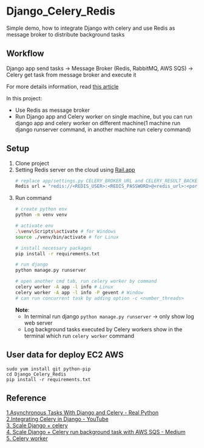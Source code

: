 # Django_Celery_Redis
Simple demo, how to integrate Django with celery and use Redis as message broker to distribute background tasks

## Workflow 
Django app send tasks -> Message Broker (Redis, RabbitMQ, AWS SQS) -> Celery get task from message broker and execute it

For more details information, read [this article](https://realpython.com/asynchronous-tasks-with-django-and-celery/)    

In this project:
- Use Redis as message broker
- Run Django app and Celery worker on single machine, but you can run django app and celery worker on different machine(1 machine run django runserver command, in another machine run celery command) 
## Setup
1. Clone project
2. Setting Redis server on the cloud using [Rail.app](https://www.youtube.com/watch?v=5S6-uok5E7g)  
   ``` bash
   # replace app/settings.py CELERY_BROKER_URL and CELERY_RESULT_BACKEND with remote redis server url
   Redis url = "redis://<REDIS_USER>:<REDIS_PASSWORD>@<redis_url>:<port>"
   ```
3. Run command
    ```bash
   # create python env
   python -m venv venv
   
   # activate env 
   .\venv\Scripts\activate # for Windows
    source ./venv/bin/activate # for Linux
   
   # install necessary packages
    pip install -r requirements.txt
   
   # run django
   python manage.py runserver
   
   # open another cmd tab, run celery worker by command
   celery worker -A app -l info # Linux
   celery worker -A app -l info -P gevent # Window
   # can run concurrent task by adding option -c <number_threads>
    ```
   **Note**:
   - In terminal run django `python manage.py runserver` -> only show log web server   
   - Log background tasks executed by Celery workers show in the terminal which run `celery worker` command

## User data for deploy EC2 AWS
```
sudo yum install git python-pip
cd Django_Celery_Redis
pip install -r requirements.txt
```
## Reference

[1.Asynchronous Tasks With Django and Celery - Real Python](https://realpython.com/asynchronous-tasks-with-django-and-celery/)  
[2.Integrating Celery in Django - YouTube](https://www.youtube.com/watch?v=5S6-uok5E7g)  
[3. Scale Django + celery](https://stackoverflow.com/questions/24329952/django-celery-on-amazon-aws-using-separate-ec2-instances-as-workers)   
[4. Scale Django + Celery run background task with AWS SQS - Medium](https://betterprogramming.pub/design-an-auto-scalable-architecture-for-your-django-apps-in-aws-850ca5ec63a1)  
[5. Celery worker](https://ankurdhuriya.medium.com/understanding-celery-workers-concurrency-prefetching-and-heartbeats-85707f28c506#:~:text=By%20default%2C%20Celery%20workers%20use,processes%2C%20and%20eventlet%2Fgreenlet.)

